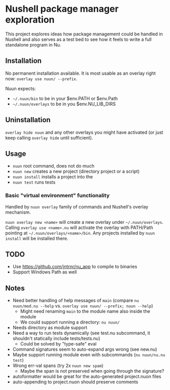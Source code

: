 # Nushell package manager exploration

This project explores ideas how package management could be handled in Nushell and also serves as a test bed to see how it feels to write a full standalone program in Nu.

## Installation

No permanent installation available. It is most usable as an overlay right now: `overlay use nuun/ --prefix`.

Nuun expects:
* `~/.nuun/bin` to be in your $env.PATH or $env.Path
* `~/.nuun/overlays` to be in you $env.NU_LIB_DIRS

## Uninstallation

`overlay hide nuun` and any other overlays you might have activated (or just keep calling `overlay hide` until sufficient).

## Usage

* `nuun` root command, does not do much
* `nuun new` creates a new project (directory project or a script)
* `nuun install` installs a project into the
* `nuun test` runs tests

### Basic "virtual environment" functionality

Handled by `nuun overlay` family of commands and Nushell's overlay mechanism.

`nuun overlay new <name>` will create a new overlay under `~/.nuun/overlays`. Calling `overlay use <name>.nu` will activate the overlay with PATH/Path pointing at `~/.nuun/overlays/<name>/bin`. Any projects installed by `nuun install` will be installed there.

## TODO

* Use https://github.com/jntrnr/nu_app to compile to binaries
* Support Windows Path as well

## Notes

* Need better handling of help messages of `main` (compare `nu nuun/mod.nu --help` vs. `overlay use nuun/ --prefix; nuun --help`)
  * Might need renaming `main` to the module name also inside the module
  * We could support running a directory: `nu nuun/`
* Needs directory as module support
* Need a way to run tests dynamically (see test.nu subcommand, it shouldn't statically include tests/tests.nu)
  * Could be solved by "type-safe" eval
* Command signatures seem to auto-expand args wrong (see new.nu)
* Maybe support running module even with subcommands (`nu nuun/nu.nu test`)
* Wrong err-val spans (try 2x `nuun new spam`)
  * Maybe the span is not preserved when going through the signature?
* autoformatter would be great for the auto-generated project.nuon files
* auto-appending to project.nuon should preserve comments

